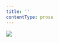 ```yaml
---
title: ''
contentType: prose
---
```


<section>

![](../Images/obalka_to_sladke_jmeno_beatrice.jpg)

</section>
